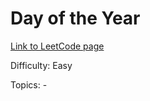 # Day of the Year

[Link to LeetCode page](https://leetcode.com/problems/ordinal-number-of-date/)

Difficulty: Easy

Topics: -

